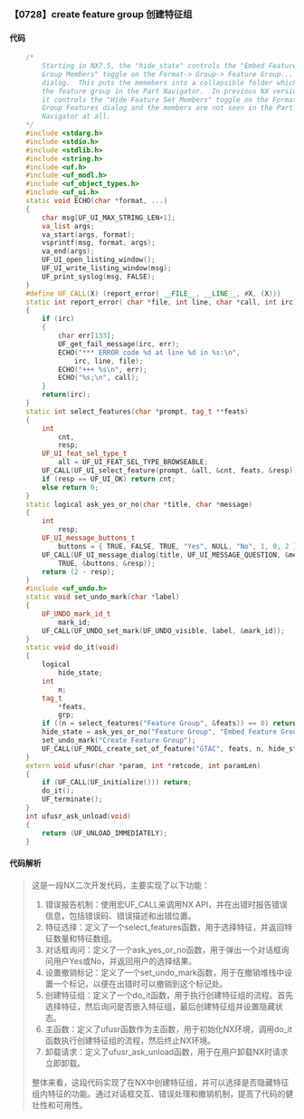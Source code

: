 ### 【0728】create feature group 创建特征组

#### 代码

```cpp
    /*  
        Starting in NX7.5, the "hide_state" controls the "Embed Feature  
        Group Members" toggle on the Format-> Group-> Feature Group...  
        dialog.  This puts the memebers into a collapsible folder which is  
        the feature group in the Part Navigator.  In previous NX versions  
        it controls the "Hide Feature Set Members" toggle on the Format->  
        Group Features dialog and the members are not seen in the Part  
        Navigator at all.  
    */  
    #include <stdarg.h>  
    #include <stdio.h>  
    #include <stdlib.h>  
    #include <string.h>  
    #include <uf.h>  
    #include <uf_modl.h>  
    #include <uf_object_types.h>  
    #include <uf_ui.h>  
    static void ECHO(char *format, ...)  
    {  
        char msg[UF_UI_MAX_STRING_LEN+1];  
        va_list args;  
        va_start(args, format);  
        vsprintf(msg, format, args);  
        va_end(args);  
        UF_UI_open_listing_window();  
        UF_UI_write_listing_window(msg);  
        UF_print_syslog(msg, FALSE);  
    }  
    #define UF_CALL(X) (report_error( __FILE__, __LINE__, #X, (X)))  
    static int report_error( char *file, int line, char *call, int irc)  
    {  
        if (irc)  
        {  
            char err[133];  
            UF_get_fail_message(irc, err);  
            ECHO("*** ERROR code %d at line %d in %s:\n",  
                irc, line, file);  
            ECHO("+++ %s\n", err);  
            ECHO("%s;\n", call);  
        }  
        return(irc);  
    }  
    static int select_features(char *prompt, tag_t **feats)  
    {  
        int  
            cnt,  
            resp;  
        UF_UI_feat_sel_type_t  
            all = UF_UI_FEAT_SEL_TYPE_BROWSEABLE;  
        UF_CALL(UF_UI_select_feature(prompt, &all, &cnt, feats, &resp));  
        if (resp == UF_UI_OK) return cnt;  
        else return 0;  
    }  
    static logical ask_yes_or_no(char *title, char *message)  
    {  
        int  
            resp;  
        UF_UI_message_buttons_t  
            buttons = { TRUE, FALSE, TRUE, "Yes", NULL, "No", 1, 0, 2 };  
        UF_CALL(UF_UI_message_dialog(title, UF_UI_MESSAGE_QUESTION, &message, 1,  
            TRUE, &buttons, &resp));  
        return (2 - resp);  
    }  
    #include <uf_undo.h>  
    static void set_undo_mark(char *label)  
    {  
        UF_UNDO_mark_id_t  
            mark_id;  
        UF_CALL(UF_UNDO_set_mark(UF_UNDO_visible, label, &mark_id));  
    }  
    static void do_it(void)  
    {  
        logical  
            hide_state;  
        int  
            n;  
        tag_t  
            *feats,  
            grp;  
        if ((n = select_features("Feature Group", &feats)) == 0) return;  
        hide_state = ask_yes_or_no("Feature Group", "Embed Feature Group Members?");  
        set_undo_mark("Create Feature Group");  
        UF_CALL(UF_MODL_create_set_of_feature("GTAC", feats, n, hide_state, &grp));  
    }  
    extern void ufusr(char *param, int *retcode, int paramLen)  
    {  
        if (UF_CALL(UF_initialize())) return;  
        do_it();  
        UF_terminate();  
    }  
    int ufusr_ask_unload(void)  
    {  
        return (UF_UNLOAD_IMMEDIATELY);  
    }

```

#### 代码解析

> 这是一段NX二次开发代码，主要实现了以下功能：
>
> 1. 错误报告机制：使用宏UF_CALL来调用NX API，并在出错时报告错误信息，包括错误码、错误描述和出错位置。
> 2. 特征选择：定义了一个select_features函数，用于选择特征，并返回特征数量和特征数组。
> 3. 对话框询问：定义了一个ask_yes_or_no函数，用于弹出一个对话框询问用户Yes或No，并返回用户的选择结果。
> 4. 设置撤销标记：定义了一个set_undo_mark函数，用于在撤销堆栈中设置一个标记，以便在出错时可以撤销到这个标记处。
> 5. 创建特征组：定义了一个do_it函数，用于执行创建特征组的流程。首先选择特征，然后询问是否嵌入特征组，最后创建特征组并设置隐藏状态。
> 6. 主函数：定义了ufusr函数作为主函数，用于初始化NX环境，调用do_it函数执行创建特征组的流程，然后终止NX环境。
> 7. 卸载请求：定义了ufusr_ask_unload函数，用于在用户卸载NX时请求立即卸载。
>
> 整体来看，这段代码实现了在NX中创建特征组，并可以选择是否隐藏特征组内特征的功能。通过对话框交互、错误处理和撤销机制，提高了代码的健壮性和可用性。
>
